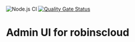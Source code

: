 ![Node.js CI](https://github.com/robineco/server-admin-ui/workflows/Node.js%20CI/badge.svg) [![Quality Gate Status](https://sonarcloud.io/api/project_badges/measure?project=robineco_server-admin-ui&metric=alert_status)](https://sonarcloud.io/dashboard?id=robineco_server-admin-ui)
# Admin UI for robinscloud
